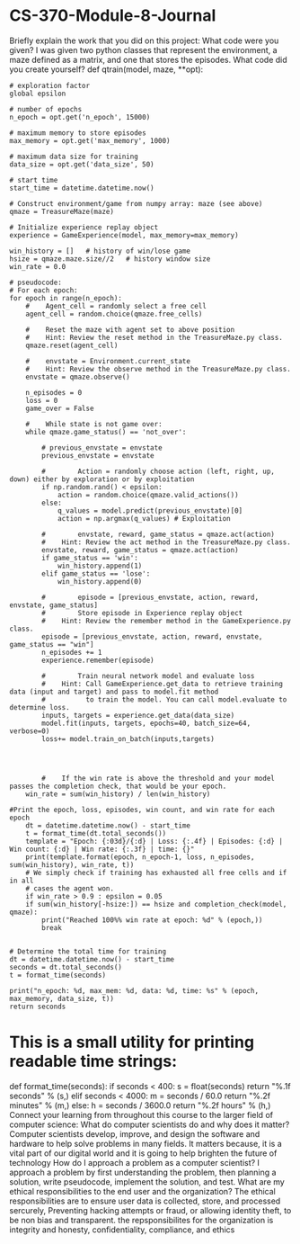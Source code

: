 # CS-370-Module-8-Journal

Briefly explain the work that you did on this project: What code were you given? 
I was given two python classes that represent the environment, a maze defined as a matrix, and one that stores the episodes.
What code did you create yourself?
def qtrain(model, maze, **opt):

    # exploration factor
    global epsilon 

    # number of epochs
    n_epoch = opt.get('n_epoch', 15000)

    # maximum memory to store episodes
    max_memory = opt.get('max_memory', 1000)

    # maximum data size for training
    data_size = opt.get('data_size', 50)

    # start time
    start_time = datetime.datetime.now()

    # Construct environment/game from numpy array: maze (see above)
    qmaze = TreasureMaze(maze)

    # Initialize experience replay object
    experience = GameExperience(model, max_memory=max_memory)
    
    win_history = []   # history of win/lose game
    hsize = qmaze.maze.size//2   # history window size
    win_rate = 0.0
    
    # pseudocode:
    # For each epoch:
    for epoch in range(n_epoch):
        #    Agent_cell = randomly select a free cell
        agent_cell = random.choice(qmaze.free_cells) 
        
        #    Reset the maze with agent set to above position
        #    Hint: Review the reset method in the TreasureMaze.py class.
        qmaze.reset(agent_cell)
        
        #    envstate = Environment.current_state
        #    Hint: Review the observe method in the TreasureMaze.py class.
        envstate = qmaze.observe()
        
        n_episodes = 0
        loss = 0
        game_over = False
        
        #    While state is not game over:
        while qmaze.game_status() == 'not_over':
            
            # previous_envstate = envstate
            previous_envstate = envstate
        
            #        Action = randomly choose action (left, right, up, down) either by exploration or by exploitation
            if np.random.rand() < epsilon:
                action = random.choice(qmaze.valid_actions())
            else:
                q_values = model.predict(previous_envstate)[0]
                action = np.argmax(q_values) # Exploitation
            
            #        envstate, reward, game_status = qmaze.act(action)
            #    Hint: Review the act method in the TreasureMaze.py class.
            envstate, reward, game_status = qmaze.act(action)
            if game_status == 'win':
                win_history.append(1)
            elif game_status == 'lose':
                win_history.append(0)

            #        episode = [previous_envstate, action, reward, envstate, game_status]
            #        Store episode in Experience replay object
            #    Hint: Review the remember method in the GameExperience.py class.
            episode = [previous_envstate, action, reward, envstate, game_status == "win"]
            n_episodes += 1
            experience.remember(episode)
        
            #        Train neural network model and evaluate loss
            #    Hint: Call GameExperience.get_data to retrieve training data (input and target) and pass to model.fit method 
            #          to train the model. You can call model.evaluate to determine loss.
            inputs, targets = experience.get_data(data_size)
            model.fit(inputs, targets, epochs=40, batch_size=64, verbose=0)
            loss+= model.train_on_batch(inputs,targets)
           
            
            
            
            #    If the win rate is above the threshold and your model passes the completion check, that would be your epoch.
        win_rate = sum(win_history) / len(win_history)

    #Print the epoch, loss, episodes, win count, and win rate for each epoch
        dt = datetime.datetime.now() - start_time
        t = format_time(dt.total_seconds())
        template = "Epoch: {:03d}/{:d} | Loss: {:.4f} | Episodes: {:d} | Win count: {:d} | Win rate: {:.3f} | time: {}"
        print(template.format(epoch, n_epoch-1, loss, n_episodes, sum(win_history), win_rate, t))
        # We simply check if training has exhausted all free cells and if in all
        # cases the agent won.
        if win_rate > 0.9 : epsilon = 0.05
        if sum(win_history[-hsize:]) == hsize and completion_check(model, qmaze):
            print("Reached 100%% win rate at epoch: %d" % (epoch,))
            break
    
    
    # Determine the total time for training
    dt = datetime.datetime.now() - start_time
    seconds = dt.total_seconds()
    t = format_time(seconds)

    print("n_epoch: %d, max_mem: %d, data: %d, time: %s" % (epoch, max_memory, data_size, t))
    return seconds

# This is a small utility for printing readable time strings:
def format_time(seconds):
    if seconds < 400:
        s = float(seconds)
        return "%.1f seconds" % (s,)
    elif seconds < 4000:
        m = seconds / 60.0
        return "%.2f minutes" % (m,)
    else:
        h = seconds / 3600.0
        return "%.2f hours" % (h,)
Connect your learning from throughout this course to the larger field of computer science:
What do computer scientists do and why does it matter?
Computer scientists develop, improve, and design the software and hardware to help solve problems in many fields.
It matters because, it is a vital part of our digital world and it is going to help brighten the future of
technology
How do I approach a problem as a computer scientist?
I approach a problem by first understanding the problem, then planning a solution, write pseudocode, implement 
the solution, and test.
What are my ethical responsibilities to the end user and the organization?
The ethical responsibilities are to ensure user data is collected, store, and processed sercurely, Preventing hacking attempts 
or fraud, or allowing identity theft, to be non bias and transparent.
the  repsponsibilites for the organization is integrity and honesty, confidentiality, compliance, and ethics
